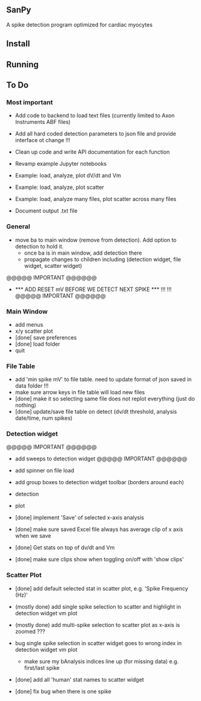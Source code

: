 ## SanPy

A spike detection program optimized for cardiac myocytes

## Install

## Running


## To Do

### Most important

 - Add code to backend to load text files (currently limited to Axon Instruments ABF files)
 - Add all hard coded detection parameters to json file and provide interface ot change !!!
 
 - Clean up code and write API documentation for each function
 - Revamp example Jupyter notebooks
  - Example: load, analyze, plot dV/dt and Vm
  - Example: load, analyze, plot scatter
  - Example: load, analyze many files, plot scatter across many files
 - Document output .txt file

### General

 - move ba to main window (remove from detection). Add option to detection to hold it.
    - once ba is in main window, add detection there
    - propagate changes to children including (detection widget, file widget, scatter widget)
    
 @@@@@ IMPORTANT @@@@@@
 - *** ADD RESET mV BEFORE WE DETECT NEXT SPIKE *** !!! !!!
 @@@@@ IMPORTANT @@@@@@

### Main Window

 - add menus
  - x/y scatter plot
  - [done[ save preferences
  - [done] load folder
  - quit

### File Table

 - add 'min spike mV' to file table. need to update format of json saved in data folder !!!
 - make sure arrow keys in file table will load new files
 - [done] make it so selecting same file does not replot everything (just do nothing)
 - [done] update/save file table on detect (dv/dt threshold, analysis date/time, num spikes)

### Detection widget

 @@@@@ IMPORTANT @@@@@@
 - add sweeps to detection widget
 @@@@@ IMPORTANT @@@@@@

 - add spinner on file load

 - add group boxes to detection widget toolbar (borders around each)
  - detection
  - plot

 - [done] implement 'Save' of selected x-axis analysis

 - [done] make sure saved Excel file always has average clip of x axis when we save

 - [done] Get stats on top of dv/dt and Vm
 - [done] make sure clips show when toggling on/off with 'show clips'

### Scatter Plot

 - [done] add default selected stat in scatter plot, e.g. 'Spike Frequency (Hz)'
  
 - (mostly done) add single spike selection to scatter and highlight in detection widget vm plot
 - (mostly done) add multi-spike selection to scatter plot as x-axis is zoomed ???
 
 - bug single spike selection in scatter widget goes to wrong index in detection widget vm plot
     - make sure my bAnalysis indices line up (for missing data) e.g. first/last spike
  
 - [done] add all 'human' stat names to scatter widget 
 - [done] fix bug when there is one spike
 
